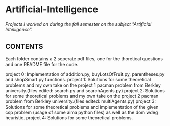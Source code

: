 # Artificial-Intelligence
###### Projects i worked on during the fall semester on the subject "Artificial Intelligence".

## CONTENTS

Each folder contains a 2 seperate pdf files, one for the thoretical questions and one README file for the code.

project 0:
    Implementation of addition.py, buyLotsOfFruit.py, parentheses.py and shopSmart.py functions.
project 1:
    Solutions for some theoretical problems and my own take on the project 1 pacman problem from Berkley university.(files edited: search.py and searchAgents.py)
project 2:
    Solutions for some theoretical problems and my own take on the project 2 pacman problem from Berkley university.(files edited: multiAgents.py)
project 3:
    Solutions for some theoretical problems and implementation of the given csp problem (usage of some aima python files) as well as the dom wdeg heuristic.
project 4:
    Solutions for some theoretical problems.